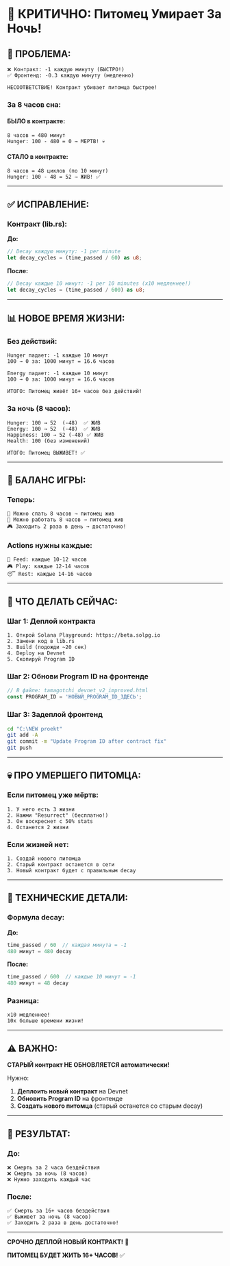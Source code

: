 # 🚨 КРИТИЧНО: Питомец Умирает За Ночь!

## 🐛 ПРОБЛЕМА:

```
❌ Контракт: -1 каждую минуту (БЫСТРО!)
✅ Фронтенд: -0.3 каждую минуту (медленно)

НЕСООТВЕТСТВИЕ! Контракт убивает питомца быстрее!
```

### **За 8 часов сна:**

#### **БЫЛО в контракте:**
```
8 часов = 480 минут
Hunger: 100 - 480 = 0 → МЕРТВ! 💀
```

#### **СТАЛО в контракте:**
```
8 часов = 48 циклов (по 10 минут)
Hunger: 100 - 48 = 52 → ЖИВ! ✅
```

---

## ✅ ИСПРАВЛЕНИЕ:

### **Контракт (lib.rs):**

**До:**
```rust
// Decay каждую минуту: -1 per minute
let decay_cycles = (time_passed / 60) as u8;
```

**После:**
```rust
// Decay каждые 10 минут: -1 per 10 minutes (x10 медленнее!)
let decay_cycles = (time_passed / 600) as u8;
```

---

## 📊 НОВОЕ ВРЕМЯ ЖИЗНИ:

### **Без действий:**
```
Hunger падает: -1 каждые 10 минут
100 → 0 за: 1000 минут = 16.6 часов

Energy падает: -1 каждые 10 минут  
100 → 0 за: 1000 минут = 16.6 часов

ИТОГО: Питомец живёт 16+ часов без действий!
```

### **За ночь (8 часов):**
```
Hunger: 100 → 52  (-48)  ✅ ЖИВ
Energy: 100 → 52  (-48)  ✅ ЖИВ
Happiness: 100 → 52 (-48) ✅ ЖИВ
Health: 100 (без изменений)

ИТОГО: Питомец ВЫЖИВЕТ! ✅
```

---

## 🎯 БАЛАНС ИГРЫ:

### **Теперь:**
```
🌙 Можно спать 8 часов → питомец жив
🏢 Можно работать 8 часов → питомец жив
🎮 Заходить 2 раза в день → достаточно!
```

### **Actions нужны каждые:**
```
🍖 Feed: каждые 10-12 часов
🎮 Play: каждые 12-14 часов
😴 Rest: каждые 14-16 часов
```

---

## 🚀 ЧТО ДЕЛАТЬ СЕЙЧАС:

### **Шаг 1: Деплой контракта**
```
1. Открой Solana Playground: https://beta.solpg.io
2. Замени код в lib.rs
3. Build (подожди ~20 сек)
4. Deploy на Devnet
5. Скопируй Program ID
```

### **Шаг 2: Обнови Program ID на фронтенде**
```javascript
// В файле: tamagotchi_devnet_v2_improved.html
const PROGRAM_ID = 'НОВЫЙ_PROGRAM_ID_ЗДЕСЬ';
```

### **Шаг 3: Задеплой фронтенд**
```bash
cd "C:\NEW proekt"
git add -A
git commit -m "Update Program ID after contract fix"
git push
```

---

## 💀 ПРО УМЕРШЕГО ПИТОМЦА:

### **Если питомец уже мёртв:**
```
1. У него есть 3 жизни
2. Нажми "Resurrect" (бесплатно!)
3. Он воскреснет с 50% stats
4. Останется 2 жизни
```

### **Если жизней нет:**
```
1. Создай нового питомца
2. Старый контракт останется в сети
3. Новый контракт будет с правильным decay
```

---

## 🔧 ТЕХНИЧЕСКИЕ ДЕТАЛИ:

### **Формула decay:**

**До:**
```rust
time_passed / 60  // каждая минута = -1
480 минут = 480 decay
```

**После:**
```rust
time_passed / 600  // каждые 10 минут = -1
480 минут = 48 decay
```

### **Разница:**
```
x10 медленнее!
10x больше времени жизни!
```

---

## ⚠️ ВАЖНО:

**СТАРЫЙ контракт НЕ ОБНОВЛЯЕТСЯ автоматически!**

Нужно:
1. **Деплоить новый контракт** на Devnet
2. **Обновить Program ID** на фронтенде
3. **Создать нового питомца** (старый останется со старым decay)

---

## 🎉 РЕЗУЛЬТАТ:

### **До:**
```
❌ Смерть за 2 часа бездействия
❌ Смерть за ночь (8 часов)
❌ Нужно заходить каждый час
```

### **После:**
```
✅ Смерть за 16+ часов бездействия
✅ Выживет за ночь (8 часов)
✅ Заходить 2 раза в день достаточно!
```

---

**СРОЧНО ДЕПЛОЙ НОВЫЙ КОНТРАКТ!** 🚀

**ПИТОМЕЦ БУДЕТ ЖИТЬ 16+ ЧАСОВ!** ✅
